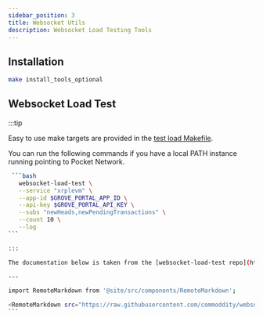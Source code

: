 ```yaml
---
sidebar_position: 3
title: Websocket Utils
description: Websocket Load Testing Tools
---
```


## Installation

```bash
make install_tools_optional
```

## Websocket Load Test

:::tip

Easy to use make targets are provided in the [test load Makefile](https://github.com/buildwithgrove/path/blob/main/makefiles/test_load.mk).

You can run the following commands if you have a local PATH instance running pointing to Pocket Network.

````bash
 ```bash
   websocket-load-test \
   --service "xrplevm" \
   --app-id $GROVE_PORTAL_APP_ID \
   --api-key $GROVE_PORTAL_API_KEY \
   --subs "newHeads,newPendingTransactions" \
   --count 10 \
   --log
```

:::

The documentation below is taken from the [websocket-load-test repo](https://github.com/commoddity/websocket-load-test).

---

import RemoteMarkdown from '@site/src/components/RemoteMarkdown';

<RemoteMarkdown src="https://raw.githubusercontent.com/commoddity/websocket-load-test/refs/heads/main/README.md" />
```
````
